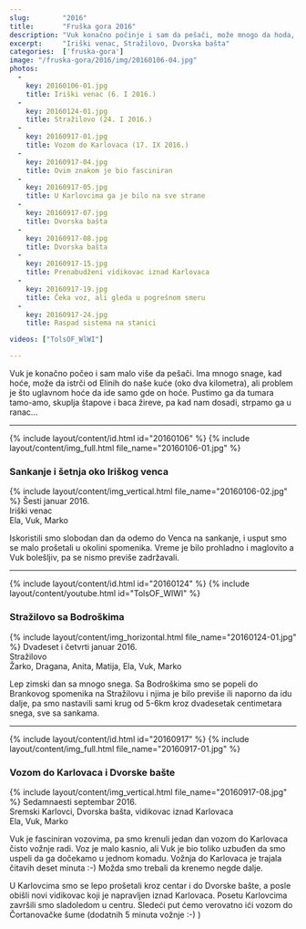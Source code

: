 ```yaml
---
slug:        "2016"
title:       "Fruška gora 2016"
description: "Vuk konačno počinje i sam da pešači, može mnogo da hoda, ali ide samo tamo gde on hoće"
excerpt:     "Iriški venac, Stražilovo, Dvorska bašta"
categories:  ['fruska-gora']
image: "/fruska-gora/2016/img/20160106-04.jpg"
photos:
  -
    key: 20160106-01.jpg
    title: Iriški venac (6. I 2016.)
  -
    key: 20160124-01.jpg
    title: Stražilovo (24. I 2016.)
  -
    key: 20160917-01.jpg
    title: Vozom do Karlovaca (17. IX 2016.)
  -
    key: 20160917-04.jpg
    title: Ovim znakom je bio fasciniran
  -
    key: 20160917-05.jpg
    title: U Karlovcima ga je bilo na sve strane
  -
    key: 20160917-07.jpg
    title: Dvorska bašta
  -
    key: 20160917-08.jpg
    title: Dvorska bašta
  -
    key: 20160917-15.jpg
    title: Prenabudženi vidikovac iznad Karlovaca
  -
    key: 20160917-19.jpg
    title: Čeka voz, ali gleda u pogrešnom smeru
  -
    key: 20160917-24.jpg
    title: Raspad sistema na stanici

videos: ["TolsOF_WlWI"]

---
```


Vuk je konačno počeo i sam malo više da pešači. Ima mnogo snage, kad hoće, može da istrči od Elinih do naše kuće (oko dva 
kilometra), ali problem je što uglavnom hoće da ide samo gde on hoće. Pustimo ga da tumara tamo-amo, skuplja štapove i baca žireve,
pa kad nam dosadi, strpamo ga u ranac...

---

{% include layout/content/id.html id="20160106" %}
{% include layout/content/img_full.html file_name="20160106-01.jpg" %}
### Sankanje i šetnja oko Iriškog venca

{% include layout/content/img_vertical.html file_name="20160106-02.jpg" %}
Šesti januar 2016.  
Iriški venac  
Ela, Vuk, Marko

Iskoristili smo slobodan dan da odemo do Venca na sankanje, i usput smo se malo prošetali u okolini spomenika. Vreme je 
bilo prohladno i maglovito a Vuk bolešljiv, pa se nismo previše zadržavali.

---

{% include layout/content/id.html id="20160124" %}
{% include layout/content/youtube.html id="TolsOF_WlWI" %}
### Stražilovo sa Bodroškima

{% include layout/content/img_horizontal.html file_name="20160124-01.jpg" %}
Dvadeset i četvrti januar 2016.  
Stražilovo  
Žarko, Dragana, Anita, Matija, Ela, Vuk, Marko

Lep zimski dan sa mnogo snega. Sa Bodroškima smo se popeli do Brankovog spomenika na Stražilovu i njima je bilo previše
ili naporno da idu dalje, pa smo nastavili sami krug od 5-6km kroz dvadesetak centimetara snega, sve sa sankama.

---

{% include layout/content/id.html id="20160917" %}
{% include layout/content/img_full.html file_name="20160917-01.jpg" %}
### Vozom do Karlovaca i Dvorske bašte

{% include layout/content/img_vertical.html file_name="20160917-08.jpg" %}
Sedamnaesti septembar 2016.  
Sremski Karlovci, Dvorska bašta, vidikovac iznad Karlovaca  
Ela, Vuk, Marko

Vuk je fasciniran vozovima, pa smo krenuli jedan dan vozom do Karlovaca čisto vožnje radi. Voz je malo kasnio, ali Vuk
je bio toliko uzbuđen da smo uspeli da ga dočekamo u jednom komadu. Vožnja do Karlovaca je trajala čitavih deset minuta :-)
Možda smo trebali da krenemo negde dalje.

U Karlovcima smo se lepo prošetali kroz centar i do Dvorske bašte, a posle obišli novi vidikovac koji je napravljen iznad
Karlovaca. Posetu Karlovcima završili smo sladoledom u centru. Sledeći put ćemo verovatno ići vozom do Čortanovačke šume 
(dodatnih 5 minuta vožnje :-) )